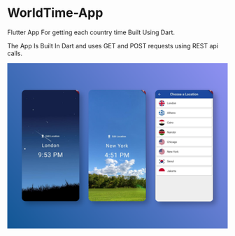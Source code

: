 # WorldTime-App

Flutter App For getting each country time Built Using Dart.

The App Is Built In Dart and uses GET and POST requests using REST api calls.

![WorldTime](/preview.png)